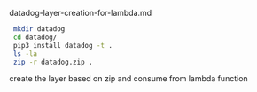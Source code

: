 datadog-layer-creation-for-lambda.md

```bash
 mkdir datadog
 cd datadog/
 pip3 install datadog -t .
 ls -la
 zip -r datadog.zip .
```

create the layer based on zip and consume from lambda function
